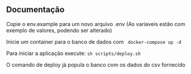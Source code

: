 ## Documentação

Copie o env.example para um novo arquivo .env (As variaveis estão com exemplo de valores, podendo ser alterado)

Inicie um container para o banco de dados com ``` docker-compose up -d```

Para iniciar a aplicação execute: ```sh scripts/deploy.sh```

O comando de deploy já popula o banco com os dados do csv fornecido
